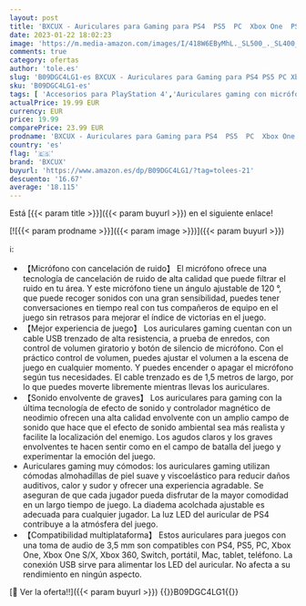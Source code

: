 ```yaml
---
layout: post
title: 'BXCUX - Auriculares para Gaming para PS4  PS5  PC  Xbox One  PS4  Auriculares con micrófono  Sonido Envolvente  Graves y cancelación de Ruido  Luces LED'
date: 2023-01-22 18:02:23
image: 'https://m.media-amazon.com/images/I/418W6EByMhL._SL500_._SL400_.jpg'
comments: true
category: ofertas
author: 'tole.es'
slug: 'B09DGC4LG1-es BXCUX - Auriculares para Gaming para PS4 PS5 PC Xbox One...'
sku: 'B09DGC4LG1-es'
tags: [ 'Accesorios para PlayStation 4','Auriculares gaming con micrófono para PlayStation 4','Electrónica','Hardware y juegos para PlayStation 4','Videojuegos','bxcux','ps4','ps5','xbox','🇪🇸', ]
actualPrice: 19.99 EUR
currency: EUR
price: 19.99
comparePrice: 23.99 EUR
prodname: 'BXCUX - Auriculares para Gaming para PS4  PS5  PC  Xbox One  PS4  Auriculares con micrófono  Sonido Envolvente  Graves y cancelación de Ruido  Luces LED'
country: 'es'
flag: '🇪🇸'
brand: 'BXCUX'
buyurl: 'https://www.amazon.es/dp/B09DGC4LG1/?tag=tolees-21'
descuento: '16.67'
average: '18.115'
---
```


Está [{{< param title >}}]({{< param buyurl >}}) en el siguiente enlace!

[![{{< param prodname >}}]({{< param image >}})]({{< param buyurl >}})

ℹ️:

- 【Micrófono con cancelación de ruido】 El micrófono ofrece una tecnología de cancelación de ruido de alta calidad que puede filtrar el ruido en tu área. Y este micrófono tiene un ángulo ajustable de 120 °, que puede recoger sonidos con una gran sensibilidad, puedes tener conversaciones en tiempo real con tus compañeros de equipo en el juego sin retrasos para mejorar el índice de victorias en el juego.
- 【Mejor experiencia de juego】 Los auriculares gaming cuentan con un cable USB trenzado de alta resistencia, a prueba de enredos, con control de volumen giratorio y botón de silencio de micrófono. Con el práctico control de volumen, puedes ajustar el volumen a la escena de juego en cualquier momento. Y puedes encender o apagar el micrófono según tus necesidades. El cable trenzado es de 1,5 metros de largo, por lo que puedes moverte libremente mientras llevas los auriculares.
- 【Sonido envolvente de graves】 Los auriculares para gaming con la última tecnología de efecto de sonido y controlador magnético de neodimio ofrecen una alta calidad envolvente con un amplio campo de sonido que hace que el efecto de sonido ambiental sea más realista y facilite la localización del enemigo. Los agudos claros y los graves envolventes te hacen sentir como en el campo de batalla del juego y experimentar la emoción del juego.
- Auriculares gaming muy cómodos: los auriculares gaming utilizan cómodas almohadillas de piel suave y viscoelástico para reducir daños auditivos, calor y sudor y ofrecer una experiencia agradable. Se aseguran de que cada jugador pueda disfrutar de la mayor comodidad en un largo tiempo de juego. La diadema acolchada ajustable es adecuada para cualquier jugador. La luz LED del auricular de PS4 contribuye a la atmósfera del juego.
- 【Compatibilidad multiplataforma】 Estos auriculares para juegos con una toma de audio de 3,5 mm son compatibles con PS4, PS5, PC, Xbox One, Xbox One S/X, Xbox 360, Switch, portátil, Mac, tablet, teléfono. La conexión USB sirve para alimentar los LED del auricular. No afecta a su rendimiento en ningún aspecto.

[🛒 Ver la oferta!!]({{< param buyurl >}})
{{<world>}}B09DGC4LG1{{</world>}}
